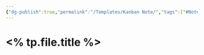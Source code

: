 ```yaml
---
{"dg-publish":true,"permalink":"/Templates/Kanban Note/","tags":["#NoteType/KanbanNote"],"created":"2023-09-06T15:19:22.064-05:00","updated":"2023-09-09T18:24:06.241-05:00"}
---
```



# <% tp.file.title %>

